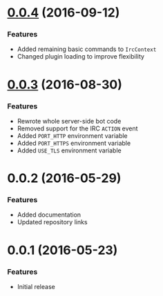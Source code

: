 <a name="0.0.4"></a>
# [0.0.4](https://github.com/twitchr/twitchr/compare/0.0.3...0.0.4) (2016-09-12)

### Features

- Added remaining basic commands to `IrcContext`
- Changed plugin loading to improve flexibility

<a name="0.0.3"></a>
# [0.0.3](https://github.com/twitchr/twitchr/compare/v0.0.2...0.0.3) (2016-08-30)

### Features

- Rewrote whole server-side bot code
- Removed support for the IRC `ACTION` event
- Added `PORT_HTTP` environment variable
- Added `PORT_HTTPS` environment variable
- Added `USE_TLS` environment variable

<a name="0.0.2"></a>
# 0.0.2 (2016-05-29)

### Features

- Added documentation
- Updated repository links

<a name="0.0.1"></a>
# 0.0.1 (2016-05-23)

### Features

- Initial release
